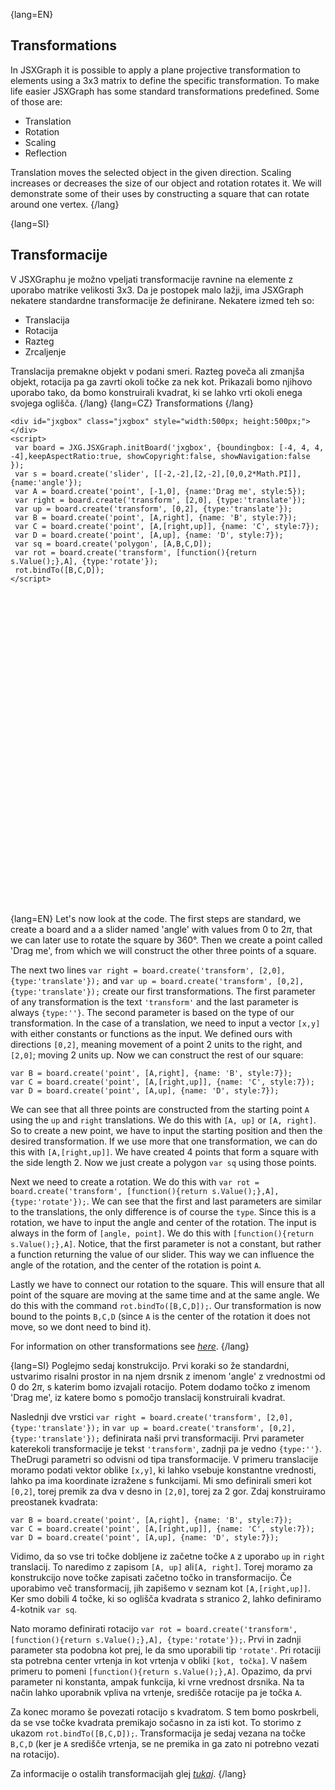{lang=EN}
## Transformations

In JSXGraph it is possible to apply a plane projective transformation to elements using a 3x3 matrix to define the specific transformation. To make life easier
JSXGraph has some standard transformations predefined. Some of those are:
- Translation
- Rotation
- Scaling
- Reflection

Translation moves the selected object in the given direction. Scaling increases or decreases the size of our object and rotation rotates it. We will
demonstrate some of their uses by constructing a square that can rotate around one vertex. 
{/lang}

{lang=SI}
## Transformacije

V JSXGraphu je možno vpeljati transformacije ravnine na elemente z uporabo matrike velikosti 3x3. Da je postopek malo lažji, ima JSXGraph nekatere standardne 
transformacije že definirane. Nekatere izmed teh so:
- Translacija
- Rotacija
- Razteg
- Zrcaljenje

Translacija premakne objekt v podani smeri. Razteg poveča ali zmanjša objekt, rotacija pa ga zavrti okoli točke za nek kot. Prikazali bomo njihovo uporabo tako, 
da bomo konstruirali kvadrat, ki se lahko vrti okoli enega svojega oglišča. 
{/lang}
{lang=CZ}
Transformations
{/lang}



```JS
<div id="jxgbox" class="jxgbox" style="width:500px; height:500px;"></div>
<script>
 var board = JXG.JSXGraph.initBoard('jxgbox', {boundingbox: [-4, 4, 4, -4],keepAspectRatio:true, showCopyright:false, showNavigation:false });
 var s = board.create('slider', [[-2,-2],[2,-2],[0,0,2*Math.PI]],{name:'angle'});
 var A = board.create('point', [-1,0], {name:'Drag me', style:5});
 var right = board.create('transform', [2,0], {type:'translate'});
 var up = board.create('transform', [0,2], {type:'translate'});
 var B = board.create('point', [A,right], {name: 'B', style:7});
 var C = board.create('point', [A,[right,up]], {name: 'C', style:7});
 var D = board.create('point', [A,up], {name: 'D', style:7});
 var sq = board.create('polygon', [A,B,C,D]);
 var rot = board.create('transform', [function(){return s.Value();},A], {type:'rotate'});
 rot.bindTo([B,C,D]);
</script>
```
<div id="jxgbox" class="jxgbox" style="width:500px; height:500px;"></div>
<script>
 var board = JXG.JSXGraph.initBoard('jxgbox', {boundingbox: [-4, 4, 4, -4],keepAspectRatio:true, showCopyright:false, showNavigation:false });
 var s = board.create('slider', [[-2,-2],[2,-2],[0,0,2*Math.PI]],{name:'angle'});
 var A = board.create('point', [-1,0], {name:'Drag me', style:5});
 var right = board.create('transform', [2,0], {type:'translate'});
 var up = board.create('transform', [0,2], {type:'translate'});
 var B = board.create('point', [A,right], {name: 'B', style:7});
 var C = board.create('point', [A,[right,up]], {name: 'C', style:7});
 var D = board.create('point', [A,up], {name: 'D', style:7});
 var sq = board.create('polygon', [A,B,C,D]);
 var rot = board.create('transform', [function(){return s.Value();},A], {type:'rotate'});
 rot.bindTo([B,C,D]);
</script>



{lang=EN}
Let's now look at the code. The first steps are standard, we create a board and a a slider named 'angle' with values from 0 to 2$\pi$, that we can later use to
rotate the square by 360°. Then we create a point called 'Drag me', from which we will construct the other three points of a square. 

The next two lines `var right = board.create('transform', [2,0], {type:'translate'});` and `var up = board.create('transform', [0,2], {type:'translate'});`
create our first transformations. The first parameter of any transformation is the text `'transform'` and the last parameter is always `{type:''}`. The
second parameter is based on the type of our transformation. In the case of a translation, we need to input a vector `[x,y]` with either constants or functions as the 
input. We defined ours with directions `[0,2]`, meaning movement of a point 2 units to the right, and `[2,0]`; moving 2 units up. Now we can construct the
rest of our square:

`var B = board.create('point', [A,right], {name: 'B', style:7});`\
`var C = board.create('point', [A,[right,up]], {name: 'C', style:7});`\
`var D = board.create('point', [A,up], {name: 'D', style:7});`

We can see that all three points are constructed from the starting point `A` using the `up` and `right` translations. We do this with `[A, up]` or `[A, right]`.
So to create a new point, we have to input the starting position and then the desired transformation. If we use more that one transformation, we can do this 
with `[A,[right,up]]`. We have created 4 points that form a square with the side length 2. Now we just create a polygon `var sq` using those points. 

Next we need to create a rotation. We do this with `var rot = board.create('transform', [function(){return s.Value();},A], {type:'rotate'});`. 
We can see that the first and last parameters are similar to the translations, the only difference is of course the `type`. Since this is a rotation, we 
have to input the angle and center of the rotation. The input is always in the form of `[angle, point]`. We do this with `[function(){return s.Value();},A]`. 
Notice, that the first parameter is not a constant, but rather a function returning the value of our slider. This way we can influence the angle of the rotation, 
and the center of the rotation is point `A`. 

Lastly we have to connect our rotation to the square. This will ensure that all point of the square are moving at the same time and at the same angle. We do this 
with the command `rot.bindTo([B,C,D]);`. Our transformation is now bound to the points `B,C,D` (since `A` is the center of the rotation it does not move, so we 
dont need to bind it). 

For information on other transformations see [_here_](https://jsxgraph.org/docs/symbols/Transformation.html).
{/lang}

{lang=SI}
Poglejmo sedaj konstrukcijo. Prvi koraki so že standardni, ustvarimo risalni prostor in na njem drsnik z imenom 'angle' z vrednostmi od 0 do 2$\pi$, s katerim 
bomo izvajali rotacijo. Potem dodamo točko z imenom 'Drag me', iz katere bomo s pomočjo translacij konstruirali kvadrat.

Naslednji dve vrstici `var right = board.create('transform', [2,0], {type:'translate'});` in `var up = board.create('transform', [0,2], {type:'translate'});`
definirata naši prvi transformaciji. Prvi parameter katerekoli transformacije je tekst `'transform'`, zadnji pa je vedno `{type:''}`. TheDrugi parametri so
odvisni od tipa transformacije. V primeru translacije moramo podati vektor oblike `[x,y]`, ki lahko vsebuje konstantne vrednosti, lahko pa ima koordinate
izražene s funkcijami. Mi smo definirali smeri kot `[0,2]`, torej premik za dva v desno in `[2,0]`, torej za 2 gor. Zdaj konstruiramo preostanek kvadrata:

`var B = board.create('point', [A,right], {name: 'B', style:7});`\
`var C = board.create('point', [A,[right,up]], {name: 'C', style:7});`\
`var D = board.create('point', [A,up], {name: 'D', style:7});`

Vidimo, da so vse tri točke dobljene iz začetne točke `A` z uporabo `up` in `right` translacij. To naredimo z zapisom `[A, up]` ali`[A, right]`.
Torej moramo za konstrukcijo nove točke zapisati začetno točko in transformacijo. Če uporabimo več transformacij, jih zapišemo v seznam kot `[A,[right,up]]`. 
Ker smo dobili 4 točke, ki so oglišča kvadrata s stranico 2, lahko definiramo 4-kotnik `var sq`.

Nato moramo definirati rotacijo `var rot = board.create('transform', [function(){return s.Value();},A], {type:'rotate'});`. 
Prvi in zadnji parameter sta podobna kot prej, le da smo uporabili tip `'rotate'`. Pri rotaciji sta potrebna center vrtenja in kot vrtenja v obliki `[kot, točka]`. 
V našem primeru to pomeni `[function(){return s.Value();},A]`. 
Opazimo, da prvi parameter ni konstanta, ampak funkcija, ki vrne vrednost drsnika. Na ta način lahko uporabnik vpliva na vrtenje, središče rotacije pa je točka `A`.

Za konec moramo še povezati rotacijo s kvadratom. S tem bomo poskrbeli, da se vse točke kvadrata premikajo sočasno in za isti kot. To storimo z ukazom 
`rot.bindTo([B,C,D]);`. Transformacija je sedaj vezana na točke `B,C,D` (ker je `A` središče vrtenja, se ne premika in ga zato ni potrebno vezati na rotacijo). 

Za informacije o ostalih transformacijah glej [_tukaj_](https://jsxgraph.org/docs/symbols/Transformation.html).
{/lang}



